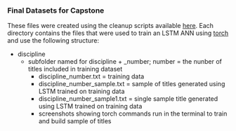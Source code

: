 ### Final Datasets for Capstone

These files were created using the cleanup scripts available [here](https://github.com/dbouquin/DATA_698/blob/master/data_vis_examples/data_cleanup_for_vis.ipynb). Each directory contains the files that were used to train an LSTM ANN using [torch](http://torch.ch/) and use the following structure:    
* discipline
	* subfolder named for discipline + _number; number = the nunber of titles included in training dataset
		* discipline_number.txt = training data
		* discipline_number_sample.txt = sample of titles generated using LSTM trained on training data
		* discipline_number_sample1.txt = single sample title generated using LSTM trained on training data
		* screenshots showing torch commands run in the terminal to train and build sample of titles 